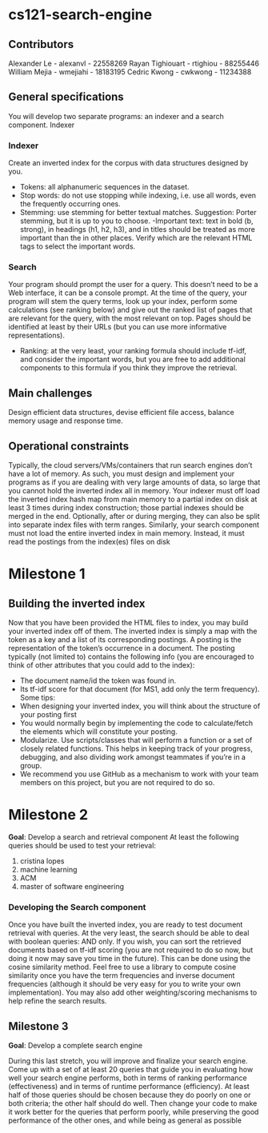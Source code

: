 # cs121-search-engine

## Contributors

Alexander Le - alexanvl - 22558269
Rayan Tighiouart - rtighiou - 88255446
William Mejia - wmejiahi - 18183195
Cedric Kwong - cwkwong - 11234388

## General specifications

You will develop two separate programs: an indexer and a search component.
Indexer

### Indexer

Create an inverted index for the corpus with data structures designed by you.

- Tokens: all alphanumeric sequences in the dataset.
- Stop words: do not use stopping while indexing, i.e. use all words, even
  the frequently occurring ones.
- Stemming: use stemming for better textual matches. Suggestion: Porter
  stemming, but it is up to you to choose.
  -Important text: text in bold (b, strong), in headings (h1, h2, h3), and
  in titles should be treated as more important than the in other places.
  Verify which are the relevant HTML tags to select the important words.

### Search

Your program should prompt the user for a query. This doesn’t need to be
a Web interface, it can be a console prompt. At the time of the query,
your program will stem the query terms, look up your index, perform some
calculations (see ranking below) and give out the ranked list of pages that are
relevant for the query, with the most relevant on top. Pages should be identified
at least by their URLs (but you can use more informative representations).

- Ranking: at the very least, your ranking formula should include tf-idf,
  and consider the important words, but you are free to add additional
  components to this formula if you think they improve the retrieval.

## Main challenges

Design efficient data structures, devise efficient file access, balance memory usage and response time.

## Operational constraints

Typically, the cloud servers/VMs/containers that run search engines don’t have
a lot of memory. As such, you must design and implement your programs as
if you are dealing with very large amounts of data, so large that you cannot
hold the inverted index all in memory. Your indexer must off load the inverted
index hash map from main memory to a partial index on disk at least 3 times
during index construction; those partial indexes should be merged in the end.
Optionally, after or during merging, they can also be split into separate index
files with term ranges. Similarly, your search component must not load the
entire inverted index in main memory. Instead, it must read the postings from
the index(es) files on disk

# Milestone 1

## Building the inverted index

Now that you have been provided the HTML files to index, you may build your
inverted index off of them. The inverted index is simply a map with the token
as a key and a list of its corresponding postings. A posting is the representation
of the token’s occurrence in a document. The posting typically (not limited to)
contains the following info (you are encouraged to think of other attributes that
you could add to the index):

- The document name/id the token was found in.
- Its tf-idf score for that document (for MS1, add only the term frequency).
  Some tips:
- When designing your inverted index, you will think about the structure
  of your posting first
- You would normally begin by implementing the code to calculate/fetch
  the elements which will constitute your posting.
- Modularize. Use scripts/classes that will perform a function or a set of
  closely related functions. This helps in keeping track of your progress,
  debugging, and also dividing work amongst teammates if you’re in a group.
- We recommend you use GitHub as a mechanism to work with your team
  members on this project, but you are not required to do so.

# Milestone 2

**Goal**: Develop a search and retrieval component
At least the following queries should be used to test your retrieval:

1. cristina lopes
2. machine learning
3. ACM
4. master of software engineering

### Developing the Search component

Once you have built the inverted index, you are ready to test document retrieval
with queries. At the very least, the search should be able to deal with boolean
queries: AND only.
If you wish, you can sort the retrieved documents based on tf-idf scoring
(you are not required to do so now, but doing it now may save you time in
the future). This can be done using the cosine similarity method. Feel free to
use a library to compute cosine similarity once you have the term frequencies
and inverse document frequencies (although it should be very easy for you to
write your own implementation). You may also add other weighting/scoring
mechanisms to help refine the search results.

## Milestone 3

**Goal**: Develop a complete search engine

During this last stretch, you will improve and finalize your search engine.
Come up with a set of at least 20 queries that guide you in evaluating
how well your search engine performs, both in terms of ranking performance
(effectiveness) and in terms of runtime performance (efficiency). At least half of
those queries should be chosen because they do poorly on one or both criteria;
the other half should do well. Then change your code to make it work better
for the queries that perform poorly, while preserving the good performance of
the other ones, and while being as general as possible
